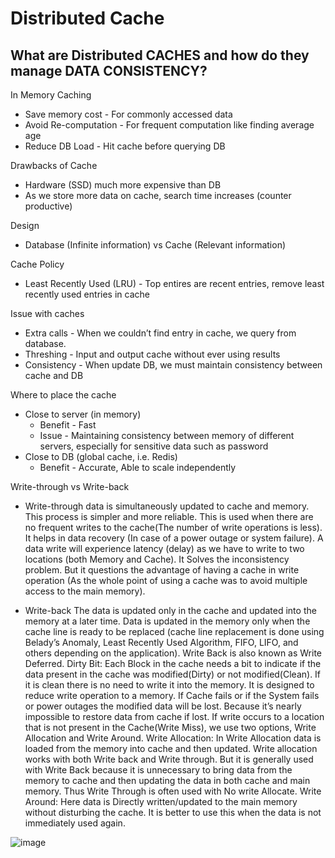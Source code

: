 # Distributed Cache

What are Distributed CACHES and how do they manage DATA CONSISTENCY?
-----------------------------------------------------------------------------------------------------------

In Memory Caching

- Save memory cost - For commonly accessed data
- Avoid Re-computation - For frequent computation like finding average age
- Reduce DB Load - Hit cache before querying DB

Drawbacks of Cache

- Hardware (SSD) much more expensive than DB
- As we store more data on cache, search time increases (counter productive)

Design

- Database (Infinite information) vs Cache (Relevant information)

Cache Policy

- Least Recently Used (LRU) - Top entires are recent entries, remove least recently used entries in cache

Issue with caches

- Extra calls - When we couldn’t find entry in cache, we query from database.
- Threshing - Input and output cache without ever using results
- Consistency - When update DB, we must maintain consistency between cache and DB

Where to place the cache

- Close to server (in memory)
    - Benefit - Fast
    - Issue - Maintaining consistency between memory of different servers, especially for sensitive data such as password
- Close to DB (global cache, i.e. Redis)
    - Benefit - Accurate, Able to scale independently

Write-through vs Write-back

- Write-through 
	 data is simultaneously updated to cache and memory. This process is simpler and more reliable. This is used when there are no frequent writes to the cache(The number of write operations is less). 
	It helps in data recovery (In case of a power outage or system failure). A data write will experience latency (delay) as we have to write to two locations (both Memory and Cache). It Solves the inconsistency problem. But it questions the advantage of having a cache in write operation (As the whole point of using a cache was to avoid multiple access to the main memory). 
	
- Write-back 
	The data is updated only in the cache and updated into the memory at a later time. Data is updated in the memory only when the cache line is ready to be replaced (cache line replacement is done using Belady’s Anomaly, Least Recently Used Algorithm, FIFO, LIFO, and others depending on the application). 
	Write Back is also known as Write Deferred. 
	Dirty Bit: Each Block in the cache needs a bit to indicate if the data present in the cache was modified(Dirty) or not modified(Clean). If it is clean there is no need to write it into the memory. It is designed to reduce write operation to a memory. If Cache fails or if the System fails or power outages the modified data will be lost. Because it’s nearly impossible to restore data from cache if lost. 
	If write occurs to a location that is not present in the Cache(Write Miss), we use two options, Write Allocation and Write Around. 
	Write Allocation: 
	In Write Allocation data is loaded from the memory into cache and then updated. Write allocation works with both Write back and Write through. But it is generally used with Write Back because it is unnecessary to bring data from the memory to cache and then updating the data in both cache and main memory. Thus Write Through is often used with No write Allocate. 
	Write Around:
	Here data is Directly written/updated to the main memory without disturbing the cache. It is better to use this when the data is not immediately used again.
	
	
![image](https://github.com/abhijitxroy/system-design/assets/161963891/7ba3e7b6-40d4-4668-a268-179793a1f6a9)

